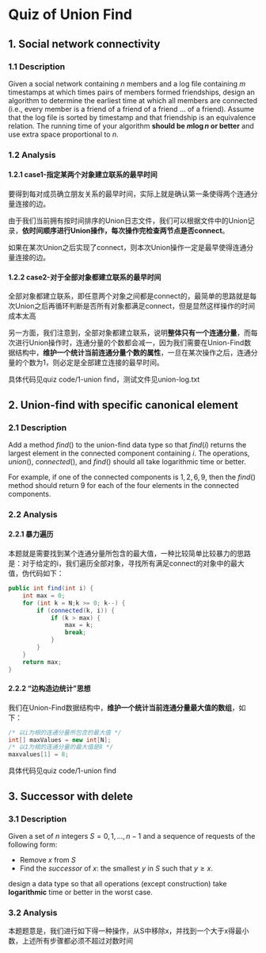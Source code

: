 # Quiz of Union Find

## 1. Social network connectivity

### 1.1 Description

Given a social network containing $n$ members and a log file containing $m$ timestamps at which times pairs of members formed friendships, design an algorithm to determine the earliest time at which all members are connected (i.e., every member is a friend of a friend of a friend ... of a friend). Assume that the log file is sorted by timestamp and that friendship is an equivalence relation. The running time of your algorithm **should be $m\log{n}$ or better** and use extra space proportional to $n$.

### 1.2 Analysis

#### 1.2.1 case1-指定某两个对象建立联系的最早时间

要得到每对成员确立朋友关系的最早时间，实际上就是确认第一条使得两个连通分量连接的边。

由于我们当前拥有按时间排序的Union日志文件，我们可以根据文件中的Union记录，**依时间顺序进行Union操作，每次操作完检查两节点是否connect**。

如果在某次Union之后实现了connect，则本次Union操作一定是最早使得连通分量连接的边。

#### 1.2.2 case2-对于全部对象都建立联系的最早时间

全部对象都建立联系，即任意两个对象之间都是connect的，最简单的思路就是每次Union之后再循环判断是否所有对象都满足connect，但是显然这样操作的时间成本太高

另一方面，我们注意到，全部对象都建立联系，说明**整体只有一个连通分量**，而每次进行Union操作时，连通分量的个数都会减一，因为我们需要在Union-Find数据结构中，**维护一个统计当前连通分量个数的属性**，一旦在某次操作之后，连通分量的个数为1，则必定是全部建立连接的最早时间。

具体代码见quiz code/1-union find，测试文件见union-log.txt

## 2. Union-find with specific canonical element

### 2.1 Description

Add a method $find()$ to the union-find data type so that $find(i)$ returns the largest element in the connected component containing $i$. The operations, $union()$, $connected()$, and $find()$ should all take logarithmic time or better.

For example, if one of the connected components is ${1,2,6,9}$, then the $find()$ method should return $9$ for each of the four elements in the connected components.

### 2.2 Analysis

#### 2.2.1 暴力遍历

本题就是需要找到某个连通分量所包含的最大值，一种比较简单比较暴力的思路是：对于给定的i，我们遍历全部对象，寻找所有满足connect的对象中的最大值，伪代码如下：

```java
public int find(int i) {
    int max = 0;
    for (int k = N;k >= 0; k--) {
        if (connected(k, i)) {
            if (k > max) {
                max = k;
                break;
            }
        }
    }
    return max;
}
```

#### 2.2.2 “边构造边统计”思想

我们在Union-Find数据结构中，**维护一个统计当前连通分量最大值的数组**，如下：

```java
/* 以i为根的连通分量所包含的最大值 */
int[] maxValues = new int[N];
/* 以1为根的连通分量的最大值是8 */
maxvalues[1] = 8;
```

具体代码见quiz code/1-union find

## 3. Successor with delete

### 3.1 Description

Given a set of $n$ integers $S={0,1,...,n−1}$ and a sequence of requests of the following form:

- Remove $x$ from $S$
- Find the *successor* of $x$: the smallest $y$ in $S$ such that $y≥x$.

design a data type so that all operations (except construction)  take **logarithmic** time or better in the worst case.

### 3.2 Analysis

本题题意是，我们进行如下得一种操作，从S中移除x，并找到一个大于x得最小数，上述所有步骤都必须不超过对数时间
